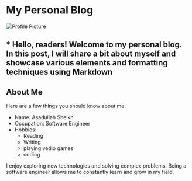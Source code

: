 # My Personal Blog

![Profile Picture](profile.png)

## * Hello, readers! Welcome to my personal blog. In this post, I will share a bit about myself and showcase various elements and formatting techniques using Markdown

## About Me

Here are a few things you should know about me:

- Name: Asadullah Sheikh
- Occupation: Software Engineer
- Hobbies:
  - Reading
  - Writing
  - playing vedio games
  - coding

I enjoy exploring new technologies and solving complex problems. Being a software engineer allows me to constantly learn and grow in my field.
